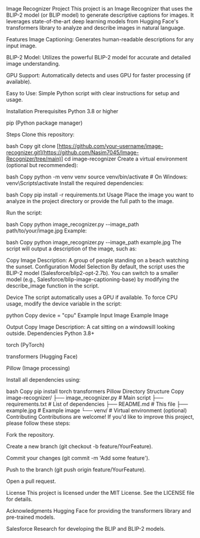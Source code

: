 Image Recognizer Project
This project is an Image Recognizer that uses the BLIP-2 model (or BLIP model) to generate descriptive captions for images. It leverages state-of-the-art deep learning models from Hugging Face's transformers library to analyze and describe images in natural language.

Features
Image Captioning: Generates human-readable descriptions for any input image.

BLIP-2 Model: Utilizes the powerful BLIP-2 model for accurate and detailed image understanding.

GPU Support: Automatically detects and uses GPU for faster processing (if available).

Easy to Use: Simple Python script with clear instructions for setup and usage.

Installation
Prerequisites
Python 3.8 or higher

pip (Python package manager)

Steps
Clone this repository:

bash
Copy
git clone [https://github.com/your-username/image-recognizer.git](https://github.com/Nasim7045/Image-Recognizer/tree/main)]
cd image-recognizer
Create a virtual environment (optional but recommended):

bash
Copy
python -m venv venv
source venv/bin/activate  # On Windows: venv\Scripts\activate
Install the required dependencies:

bash
Copy
pip install -r requirements.txt
Usage
Place the image you want to analyze in the project directory or provide the full path to the image.

Run the script:

bash
Copy
python image_recognizer.py --image_path path/to/your/image.jpg
Example:

bash
Copy
python image_recognizer.py --image_path example.jpg
The script will output a description of the image, such as:

Copy
Image Description: A group of people standing on a beach watching the sunset.
Configuration
Model Selection
By default, the script uses the BLIP-2 model (Salesforce/blip2-opt-2.7b). You can switch to a smaller model (e.g., Salesforce/blip-image-captioning-base) by modifying the describe_image function in the script.

Device
The script automatically uses a GPU if available. To force CPU usage, modify the device variable in the script:

python
Copy
device = "cpu"
Example
Input Image
Example Image

Output
Copy
Image Description: A cat sitting on a windowsill looking outside.
Dependencies
Python 3.8+

torch (PyTorch)

transformers (Hugging Face)

Pillow (Image processing)

Install all dependencies using:

bash
Copy
pip install torch transformers Pillow
Directory Structure
Copy
image-recognizer/
├── image_recognizer.py       # Main script
├── requirements.txt          # List of dependencies
├── README.md                 # This file
├── example.jpg               # Example image
└── venv/                     # Virtual environment (optional)
Contributing
Contributions are welcome! If you'd like to improve this project, please follow these steps:

Fork the repository.

Create a new branch (git checkout -b feature/YourFeature).

Commit your changes (git commit -m 'Add some feature').

Push to the branch (git push origin feature/YourFeature).

Open a pull request.

License
This project is licensed under the MIT License. See the LICENSE file for details.

Acknowledgments
Hugging Face for providing the transformers library and pre-trained models.

Salesforce Research for developing the BLIP and BLIP-2 models.
